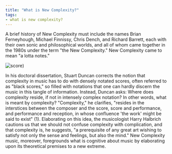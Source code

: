 ```yaml
---
title: "What is New Complexity?"
tags:
- what is new complexity?
---
```



A brief history of New Complexity must include the names Brian Ferneyhough, Michael Finnissy, Chris Dench, and Richard Barrett, each with their own sonic and philosophical worlds, and all of whom came together in the 1980s under the term "the New Complexity." New Complexity came to mean "a lotta notes." 

![score](https://sepulchralsimian.github.io/quartz/notes/images/score.jpeg))

In his doctoral dissertation, Stuart Duncan corrects the notion that complexity in music has to do with densely notated scores, often referred to as "black scores," so filled with notations that one can hardly discern the music in this tangle of information. Instead, Duncan asks: Where does complexity reside, if not in intensely complex notation? In other words, what is meant by complexity? "Complexity," he clarifies, "resides in the interstices between the composer and the score, score and performance, and performance and reception, in whose confluence 'the work' might be said to exist" (1). Elaborating on this idea, the musicologist Harry Halbrich cautions us that we should not confuse complexity with complication, and that complexity is, he suggests, "a prerequisite of any great art wishing to satisfy not only the sense and feelings, but also the mind." New Complexity music, moreover, foregrounds what is cognitive about music by elaborating upon its theoretical premises to a new extreme.